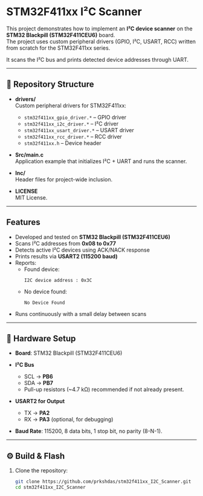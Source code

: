 # STM32F411xx I²C Scanner

This project demonstrates how to implement an **I²C device scanner** on the **STM32 Blackpill (STM32F411CEU6)** board.  
The project uses custom peripheral drivers (GPIO, I²C, USART, RCC) written from scratch for the STM32F411xx series.  

It scans the I²C bus and prints detected device addresses through UART.

---

## 📂 Repository Structure

- **drivers/**  
  Custom peripheral drivers for STM32F411xx:
  - `stm32f411xx_gpio_driver.*` – GPIO driver
  - `stm32f411xx_i2c_driver.*` – I²C driver
  - `stm32f411xx_usart_driver.*` – USART driver
  - `stm32f411xx_rcc_driver.*` – RCC driver
  - `stm32f411xx.h` – Device header

- **Src/main.c**  
  Application example that initializes I²C + UART and runs the scanner.

- **Inc/**  
  Header files for project-wide inclusion.

- **LICENSE**  
  MIT License.

---

## Features

- Developed and tested on **STM32 Blackpill (STM32F411CEU6)**
- Scans I²C addresses from **0x08 to 0x77**
- Detects active I²C devices using ACK/NACK response
- Prints results via **USART2 (115200 baud)**
- Reports:
  - Found device:  
    ```
    I2C device address : 0x3C
    ```
  - No device found:  
    ```
    No Device Found
    ```
- Runs continuously with a small delay between scans

---

## 🔌 Hardware Setup

- **Board**: STM32 Blackpill (STM32F411CEU6)

- **I²C Bus**  
  - SCL → **PB6**  
  - SDA → **PB7**  
  - Pull-up resistors (~4.7 kΩ) recommended if not already present.

- **USART2 for Output**  
  - TX → **PA2**  
  - RX → **PA3** (optional, for debugging)

- **Baud Rate**: 115200, 8 data bits, 1 stop bit, no parity (8-N-1).

---

## ⚙️ Build & Flash

1. Clone the repository:
   ```bash
   git clone https://github.com/prkshdas/stm32f411xx_I2C_Scanner.git
   cd stm32f411xx_I2C_Scanner
